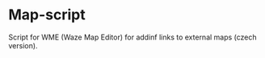 Map-script
==========
Script for WME (Waze Map Editor) for addinf links to external maps (czech version).

